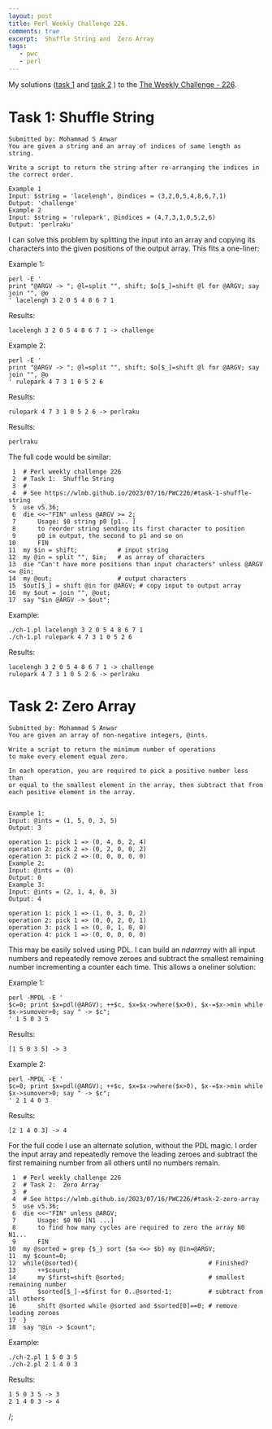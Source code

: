 ```yaml
---
layout: post
title: Perl Weekly Challenge 226.
comments: true
excerpt:  Shuffle String and  Zero Array
tags:
   - pwc
   - perl
---
```


My solutions
([task 1](https://github.com/wlmb/perlweeklychallenge-club/blob/master/challenge-226/wlmb/perl/ch-1.pl)
and
[task 2](https://github.com/wlmb/perlweeklychallenge-club/blob/master/challenge-226/wlmb/perl/ch-2.pl)
)
to the  [The Weekly Challenge - 226](https://theweeklychallenge.org/blog/perl-weekly-challenge-226).


# Task 1: Shuffle String

    Submitted by: Mohammad S Anwar
    You are given a string and an array of indices of same length as string.

    Write a script to return the string after re-arranging the indices in the correct order.

    Example 1
    Input: $string = 'lacelengh', @indices = (3,2,0,5,4,8,6,7,1)
    Output: 'challenge'
    Example 2
    Input: $string = 'rulepark', @indices = (4,7,3,1,0,5,2,6)
    Output: 'perlraku'

I can solve this problem by splitting the input into an array and
copying its characters into the given positions of the output
array. This fits a one-liner:

Example 1:

    perl -E '
    print "@ARGV -> "; @l=split "", shift; $o[$_]=shift @l for @ARGV; say join "", @o
    ' lacelengh 3 2 0 5 4 8 6 7 1

Results:

    lacelengh 3 2 0 5 4 8 6 7 1 -> challenge

Example 2:

    perl -E '
    print "@ARGV -> "; @l=split "", shift; $o[$_]=shift @l for @ARGV; say join "", @o
    ' rulepark 4 7 3 1 0 5 2 6

Results:

    rulepark 4 7 3 1 0 5 2 6 -> perlraku

Results:

    perlraku

The full code would be similar:

     1  # Perl weekly challenge 226
     2  # Task 1:  Shuffle String
     3  #
     4  # See https://wlmb.github.io/2023/07/16/PWC226/#task-1-shuffle-string
     5  use v5.36;
     6  die <<~"FIN" unless @ARGV >= 2;
     7      Usage: $0 string p0 [p1.. ]
     8      to reorder string sending its first character to position
     9      p0 in output, the second to p1 and so on
    10      FIN
    11  my $in = shift;           # input string
    12  my @in = split "", $in;   # as array of characters
    13  die "Can't have more positions than input characters" unless @ARGV <= @in;
    14  my @out;                  # output characters
    15  $out[$_] = shift @in for @ARGV; # copy input to output array
    16  my $out = join "", @out;
    17  say "$in @ARGV -> $out";

Example:

    ./ch-1.pl lacelengh 3 2 0 5 4 8 6 7 1
    ./ch-1.pl rulepark 4 7 3 1 0 5 2 6

Results:

    lacelengh 3 2 0 5 4 8 6 7 1 -> challenge
    rulepark 4 7 3 1 0 5 2 6 -> perlraku


# Task 2: Zero Array

    Submitted by: Mohammad S Anwar
    You are given an array of non-negative integers, @ints.

    Write a script to return the minimum number of operations
    to make every element equal zero.

    In each operation, you are required to pick a positive number less than
    or equal to the smallest element in the array, then subtract that from
    each positive element in the array.


    Example 1:
    Input: @ints = (1, 5, 0, 3, 5)
    Output: 3

    operation 1: pick 1 => (0, 4, 0, 2, 4)
    operation 2: pick 2 => (0, 2, 0, 0, 2)
    operation 3: pick 2 => (0, 0, 0, 0, 0)
    Example 2:
    Input: @ints = (0)
    Output: 0
    Example 3:
    Input: @ints = (2, 1, 4, 0, 3)
    Output: 4

    operation 1: pick 1 => (1, 0, 3, 0, 2)
    operation 2: pick 1 => (0, 0, 2, 0, 1)
    operation 3: pick 1 => (0, 0, 1, 0, 0)
    operation 4: pick 1 => (0, 0, 0, 0, 0)

This may be easily solved using PDL. I can build an *ndarrray* with
all input numbers and repeatedly remove zeroes and subtract the
smallest remaining number incrementing a counter each time. This
allows a oneliner solution:

Example 1:

    perl -MPDL -E '
    $c=0; print $x=pdl(@ARGV); ++$c, $x=$x->where($x>0), $x-=$x->min while $x->sumover>0; say " -> $c";
    ' 1 5 0 3 5

Results:

    [1 5 0 3 5] -> 3

Example 2:

    perl -MPDL -E '
    $c=0; print $x=pdl(@ARGV); ++$c, $x=$x->where($x>0), $x-=$x->min while $x->sumover>0; say " -> $c";
    ' 2 1 4 0 3

Results:

    [2 1 4 0 3] -> 4

For the full code I use an alternate solution, without the PDL magic.
I order the input array
and repeatedly remove the leading zeroes and subtract the first
remaining number from all others until no numbers remain.

     1  # Perl weekly challenge 226
     2  # Task 2:  Zero Array
     3  #
     4  # See https://wlmb.github.io/2023/07/16/PWC226/#task-2-zero-array
     5  use v5.36;
     6  die <<~"FIN" unless @ARGV;
     7      Usage: $0 N0 [N1 ...]
     8      to find how many cycles are required to zero the array N0 N1...
     9      FIN
    10  my @sorted = grep {$_} sort {$a <=> $b} my @in=@ARGV;
    11  my $count=0;
    12  while(@sorted){                                    # Finished?
    13      ++$count;
    14      my $first=shift @sorted;                       # smallest remaining number
    15      $sorted[$_]-=$first for 0..@sorted-1;          # subtract from all others
    16      shift @sorted while @sorted and $sorted[0]==0; # remove leading zeroes
    17  }
    18  say "@in -> $count";

Example:

    ./ch-2.pl 1 5 0 3 5
    ./ch-2.pl 2 1 4 0 3

Results:

    1 5 0 3 5 -> 3
    2 1 4 0 3 -> 4

/;
